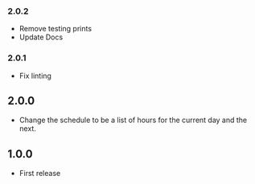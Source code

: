 <!-- https://developers.home-assistant.io/docs/add-ons/presentation#keeping-a-changelog -->

### 2.0.2

- Remove testing prints
- Update Docs

### 2.0.1

- Fix linting

## 2.0.0

- Change the schedule to be a list of hours for the current day and the next.

## 1.0.0

- First release
